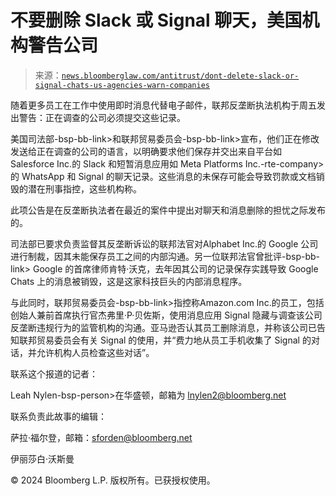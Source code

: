 <!--yml

类别：未分类

日期：2024-05-27 15:11:30

-->

# 不要删除 Slack 或 Signal 聊天，美国机构警告公司

> 来源：[`news.bloomberglaw.com/antitrust/dont-delete-slack-or-signal-chats-us-agencies-warn-companies`](https://news.bloomberglaw.com/antitrust/dont-delete-slack-or-signal-chats-us-agencies-warn-companies)

随着更多员工在工作中使用即时消息代替电子邮件，联邦反垄断执法机构于周五发出警告：正在调查的公司必须提交这些记录。

美国司法部-bsp-bb-link>和联邦贸易委员会-bsp-bb-link>宣布，他们正在修改发送给正在调查的公司的语言，以明确要求他们保存并交出来自平台如<bw-company data-stock-symbol="CRM" class="company" data-name="salesforce.com Inc" data-url="http://www.salesforce.com/" data-urn="urn:blp:company:US:CRM">Salesforce Inc.</bw-company>的 Slack 和短暂消息应用如 Meta Platforms Inc.-rte-company>的 WhatsApp 和 Signal 的聊天记录。这些消息的未保存可能会导致罚款或文档销毁的潜在刑事指控，这些机构称。

此项公告是在反垄断执法者在最近的案件中提出对聊天和消息删除的担忧之际发布的。

司法部已要求负责监督其反垄断诉讼的联邦法官对<bw-company data-stock-symbol="GOOGL" class="company" data-name="Alphabet Inc" data-url="http://www.abc.xyz/" data-urn="urn:blp:company:US:GOOGL">Alphabet Inc.</bw-company>的 Google 公司进行制裁，因其未能保存员工之间的内部沟通。另一位联邦法官曾批评-bsp-bb-link> Google 的首席律师<bw-person data-terminal-id="15242895" data-id="00000161-7711-d8ae-adf9-ffb516dd0000" class="person" data-name="肯特·沃克">肯特·沃克</bw-person>，去年因其公司的记录保存实践导致 Google Chats 上的消息被销毁，这是这家科技巨头的内部消息程序。

与此同时，联邦贸易委员会-bsp-bb-link>指控称<bw-company data-stock-symbol="AMZN" class="company" data-name="Amazon.com Inc" data-url="http://www.amazon.com/" data-urn="urn:blp:company:US:AMZN">Amazon.com Inc.</bw-company>的员工，包括创始人兼前首席执行官<bw-person data-terminal-id="1642252" data-id="00000162-d9fe-d440-ad63-f9fe65900000" class="person" data-name="Jeffrey P. Bezos">杰弗里·P·贝佐斯</bw-person>，使用消息应用 Signal 隐藏与调查该公司反垄断违规行为的监管机构的沟通。亚马逊否认其员工删除消息，并称该公司已告知联邦贸易委员会有关 Signal 的使用，并“费力地从员工手机收集了 Signal 的对话，并允许机构人员检查这些对话”。

联系这个报道的记者：

Leah Nylen-bsp-person>在华盛顿，邮箱为 lnylen2@bloomberg.net

联系负责此故事的编辑：

<bw-person data-terminal-id="4949560" data-id="0000016d-0264-df36-a5ef-027d27940000" class="person" data-name="Sara Forden">萨拉·福尔登</bw-person>，邮箱：sforden@bloomberg.net

伊丽莎白·沃斯曼

© 2024 Bloomberg L.P. 版权所有。已获授权使用。

